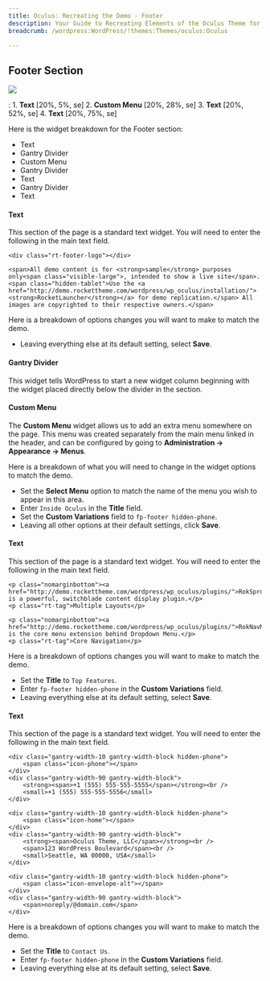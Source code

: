 ```yaml
---
title: Oculus: Recreating the Demo - Footer
description: Your Guide to Recreating Elements of the Oculus Theme for WordPress
breadcrumb: /wordpress:WordPress/!themes:Themes/oculus:Oculus

---
```


Footer Section
-----

![][demo]

:   1. **Text** [20%, 5%, se]
    2. **Custom Menu** [20%, 28%, se]
    3. **Text** [20%, 52%, se]
    4. **Text** [20%, 75%, se]

Here is the widget breakdown for the Footer section:

* Text
* Gantry Divider
* Custom Menu
* Gantry Divider
* Text
* Gantry Divider
* Text

#### Text

This section of the page is a standard text widget. You will need to enter the following in the main text field.

~~~
<div class="rt-footer-logo"></div>

<span>All demo content is for <strong>sample</strong> purposes only<span class="visible-large">, intended to show a live site</span>. <span class="hidden-tablet">Use the <a href="http://demo.rockettheme.com/wordpress/wp_oculus/installation/"><strong>RocketLauncher</strong></a> for demo replication.</span> All images are copyrighted to their respective owners.</span>
~~~

Here is a breakdown of options changes you will want to make to match the demo.

* Leaving everything else at its default setting, select **Save**.

#### Gantry Divider

This widget tells WordPress to start a new widget column beginning with the widget placed directly below the divider in the section.

#### Custom Menu

The **Custom Menu** widget allows us to add an extra menu somewhere on the page. This menu was created separately from the main menu linked in the header, and can be configured by going to **Administration -> Appearance -> Menus**.

Here is a breakdown of what you will need to change in the widget options to match the demo.

* Set the **Select Menu** option to match the name of the menu you wish to appear in this area.
* Enter `Inside Oculus` in the **Title** field.
* Set the **Custom Variations** field to `fp-footer hidden-phone`.
* Leaving all other options at their default settings, click **Save**. 

#### Text

This section of the page is a standard text widget. You will need to enter the following in the main text field.

~~~
<p class="nomarginbottom"><a href="http://demo.rockettheme.com/wordpress/wp_oculus/plugins/">RokSprocket</a> is a powerful, switchblade content display plugin.</p>
<p class="rt-tag">Multiple Layouts</p>

<p class="nomarginbottom"><a href="http://demo.rockettheme.com/wordpress/wp_oculus/plugins/">RokNavMenu</a> is the core menu extension behind Dropdown Menu.</p>
<p class="rt-tag">Core Navigation</p>
~~~

Here is a breakdown of options changes you will want to make to match the demo.

* Set the **Title** to `Top Features`.
* Enter `fp-footer hidden-phone` in the **Custom Variations** field.
* Leaving everything else at its default setting, select **Save**.

#### Text

This section of the page is a standard text widget. You will need to enter the following in the main text field.

~~~
<div class="gantry-width-10 gantry-width-block hidden-phone">
    <span class="icon-phone"></span>
</div>
<div class="gantry-width-90 gantry-width-block">
    <strong><span>+1 (555) 555-555-5555</span></strong><br />
    <small>+1 (555) 555-555-5556</small>
</div>

<div class="gantry-width-10 gantry-width-block hidden-phone">
    <span class="icon-home"></span>
</div>
<div class="gantry-width-90 gantry-width-block">
    <strong><span>Oculus Theme, LLC</span></strong><br />
    <span>123 WordPress Boulevard</span><br />
    <small>Seattle, WA 00000, USA</small> 
</div>

<div class="gantry-width-10 gantry-width-block hidden-phone">
    <span class="icon-envelope-alt"></span>
</div>
<div class="gantry-width-90 gantry-width-block">
    <span>noreply/@domain.com</span>
</div>
~~~

Here is a breakdown of options changes you will want to make to match the demo.

* Set the **Title** to `Contact Us`.
* Enter `fp-footer hidden-phone` in the **Custom Variations** field.
* Leaving everything else at its default setting, select **Save**.

[demo]: assets/demo_10.jpeg